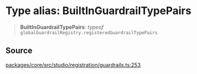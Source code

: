 # Type alias: BuiltInGuardrailTypePairs

> **BuiltInGuardrailTypePairs**: *typeof* `globalGuardrailRegistry.registeredGuardrailTypePairs`

## Source

[packages/core/src/studio/registration/guardrails.ts:253](https://github.com/VictorS67/encre/blob/c09849eb59af073bf23be826a912f2ba4f635f93/packages/core/src/studio/registration/guardrails.ts#L253)
